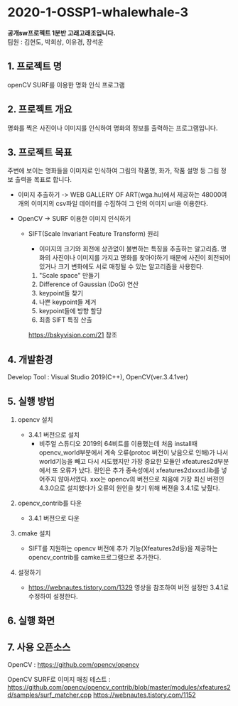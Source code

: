 # 2020-1-OSSP1-whalewhale-3
**공개sw프로젝트 1분반 고래고래조입니다.**\
팀원 : 김현도, 박희상, 이유경, 장석운

## 1. 프로젝트 명
openCV SURF를 이용한 명화 인식 프로그램

## 2. 프로젝트 개요
명화를 찍은 사진이나 이미지를 인식하여 명화의 정보를 출력하는 프로그램입니다. 

## 3. 프로젝트 목표

주변에 보이는 명화들을 이미지로 인식하여 그림의 작품명, 화가, 작품 설명 등 그림 정보 출력을 목표로 합니다.

 - 이미지 추출하기
     -> WEB GALLERY OF ART(wga.hu)에서 제공하는 48000여개의 이미지의 csv파일 데이터를 수집하여 그 안의 이미지 url을 이용한다.
     
 - OpenCV -> SURF 이용한 이미지 인식하기
     - SIFT(Scale Invariant Feature Transform) 원리
          - 이미지의 크기와 회전에 상관없이 불변하는 특징을 추출하는 알고리즘.
        명화의 사진이나 이미지를 가지고 명화를 찾아야하기 때문에 사진이 회전되어 있거나 크기 변화에도 서로 매칭될 수 있는 알고리즘을 사용한다.
         1) "Scale space" 만들기
         2) Difference of Gaussian (DoG) 연산
         3) keypoint들 찾기
         4) 나쁜 keypoint들 제거
         5) keypoint들에 방향 할당
         6) 최종 SIFT 특징 산출
         
         https://bskyvision.com/21 참조
         
         
## 4. 개발환경

Develop Tool : Visual Studio 2019(C++), OpenCV(ver.3.4.1ver)


## 5. 실행 방법

 1) opencv 설치
    - 3.4.1 버전으로 설치
         - 비주얼 스튜디오 2019의 64비트를 이용했는데 처음 install때 opencv_world부분에서 계속 오류(protoc 버전이 낮음으로 인해)가 나서 world기능을 빼고 다시 시도했지만 가장 중요한 모듈인 xfeatures2d부분에서 또 오류가 났다. 원인은 추가 종속성에서 xfeatures2dxxxd.lib를 넣어주지 않아서였다. xxx는 opencv의 버전으로 처음에 가장 최신 버젼인 4.3.0으로 설치했다가 오류의 원인을 찾기 위해 버젼을 3.4.1로 낮췄다.
         
  2) opencv_contrib를 다운
      - 3.4.1 버전으로 다운
     
  3) cmake 설치
     - SIFT를 지원하는 opencv 버전에 추가 기능(Xfeatures2d등)을 제공하는 opencv_contrib를 camke프로그램으로 추가한다.
     
  4) 설정하기 
      - https://webnautes.tistory.com/1329 영상을 참조하여 버전 설정만 3.4.1로 수정하여 설정한다.


## 6. 실행 화면




## 7. 사용 오픈소스

OpenCV : <https://github.com/opencv/opencv>

OpenCV SURF로 이미지 매칭 테스트 : <https://github.com/opencv/opencv_contrib/blob/master/modules/xfeatures2d/samples/surf_matcher.cpp>
                                <https://webnautes.tistory.com/1152>

